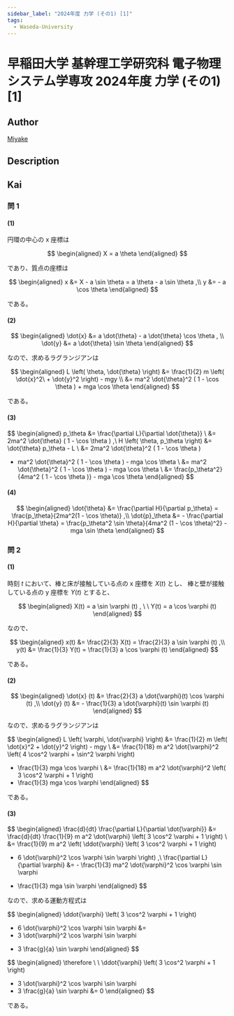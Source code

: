 ```yaml
---
sidebar_label: "2024年度 力学 (その1) [1]"
tags:
  - Waseda-University
---
```

# 早稲田大学 基幹理工学研究科 電子物理システム学専攻 2024年度 力学 (その1) \[1\]

## **Author**
[Miyake](https://miyake.github.io/exams/index.html)

## **Description**

## **Kai**
### 問 1
#### (1)
円環の中心の x 座標は

$$
  \begin{aligned}
  X = a \theta
  \end{aligned}
$$

であり、質点の座標は

$$
  \begin{aligned}
  x
  &= X - a \sin \theta
  = a \theta - a \sin \theta
  ,\\
  y
  &= - a \cos \theta
  \end{aligned}
$$

である。

#### (2)

$$
  \begin{aligned}
  \dot{x} &= a \dot{\theta} - a \dot{\theta} \cos \theta
  , \\
  \dot{y} &= a \dot{\theta} \sin \theta
  \end{aligned}
$$

なので、求めるラグランジアンは

$$
  \begin{aligned}
  L \left( \theta, \dot{\theta} \right)
  &= \frac{1}{2} m \left( \dot{x}^2\ + \dot{y}^2 \right) - mgy
  \\
  &= ma^2 \dot{\theta}^2 ( 1 - \cos \theta ) + mga \cos \theta
  \end{aligned}
$$

である。

#### (3)

$$
  \begin{aligned}
  p_\theta
  &= \frac{\partial L}{\partial \dot{\theta}}
  \\
  &= 2ma^2 \dot{\theta} ( 1 - \cos \theta )
  ,\\
  H \left( \theta, p_\theta \right)
  &= \dot{\theta} p_\theta - L
  \\
  &= 2ma^2 \dot{\theta}^2 ( 1 - \cos \theta )
  - ma^2 \dot{\theta}^2 ( 1 - \cos \theta ) - mga \cos \theta
  \\
  &= ma^2 \dot{\theta}^2 ( 1 - \cos \theta ) - mga \cos \theta
  \\
  &= \frac{p_\theta^2}{4ma^2 ( 1 - \cos \theta )} - mga \cos \theta
  \end{aligned}
$$

#### (4)

$$
  \begin{aligned}
  \dot{\theta}
  &= \frac{\partial H}{\partial p_\theta}
  = \frac{p_\theta}{2ma^2(1 - \cos \theta)}
  ,\\
  \dot{p}_\theta
  &= - \frac{\partial H}{\partial \theta}
  = \frac{p_\theta^2 \sin \theta}{4ma^2 (1 - \cos \theta)^2} - mga \sin \theta
  \end{aligned}
$$

### 問 2
#### (1)
時刻 $t$ において、棒と床が接触している点の x 座標を $X(t)$ とし、
棒と壁が接触している点の y 座標を $Y(t)$ とすると、

$$
  \begin{aligned}
  X(t) = a \sin \varphi (t)
  , \ \ 
  Y(t) = a \cos \varphi (t)
  \end{aligned}
$$

なので、

$$
  \begin{aligned}
  x(t) &= \frac{2}{3} X(t) = \frac{2}{3} a \sin \varphi (t)
  ,\\
  y(t) &= \frac{1}{3} Y(t) = \frac{1}{3} a \cos \varphi (t)
  \end{aligned}
$$

である。

#### (2)

$$
  \begin{aligned}
  \dot{x} (t) &= \frac{2}{3} a \dot{\varphi}(t) \cos \varphi (t)
  ,\\
  \dot{y} (t) &= - \frac{1}{3} a \dot{\varphi}(t) \sin \varphi (t)
  \end{aligned}
$$

なので、求めるラグランジアンは

$$
  \begin{aligned}
  L \left( \varphi, \dot{\varphi} \right)
  &= \frac{1}{2} m \left( \dot{x}^2 + \dot{y}^2 \right) - mgy
  \\
  &= \frac{1}{18} m a^2 \dot{\varphi}^2
  \left( 4 \cos^2 \varphi + \sin^2 \varphi \right)
  - \frac{1}{3} mga \cos \varphi
  \\
  &= \frac{1}{18} m a^2 \dot{\varphi}^2 \left( 3 \cos^2 \varphi + 1 \right)
  - \frac{1}{3} mga \cos \varphi
  \end{aligned}
$$

である。

#### (3)

$$
  \begin{aligned}
  \frac{d}{dt} \frac{\partial L}{\partial \dot{\varphi}}
  &= \frac{d}{dt} \frac{1}{9} m a^2 \dot{\varphi}
  \left( 3 \cos^2 \varphi + 1 \right)
  \\
  &= \frac{1}{9} m a^2 \left(
  \ddot{\varphi} \left( 3 \cos^2 \varphi + 1 \right)
  - 6 \dot{\varphi}^2 \cos \varphi \sin \varphi
  \right)
  ,\\
  \frac{\partial L}{\partial \varphi}
  &= - \frac{1}{3} ma^2 \dot{\varphi}^2 \cos \varphi \sin \varphi
  + \frac{1}{3} mga \sin \varphi
  \end{aligned}
$$

なので、求める運動方程式は

$$
  \begin{aligned}
  \ddot{\varphi} \left( 3 \cos^2 \varphi + 1 \right)
  - 6 \dot{\varphi}^2 \cos \varphi \sin \varphi
  &=
  - 3 \dot{\varphi}^2 \cos \varphi \sin \varphi
  + 3 \frac{g}{a} \sin \varphi
  \end{aligned}
$$

$$
  \begin{aligned}
  \therefore \ \ 
  \ddot{\varphi} \left( 3 \cos^2 \varphi + 1 \right)
  - 3 \dot{\varphi}^2 \cos \varphi \sin \varphi
  - 3 \frac{g}{a} \sin \varphi
  &= 0
  \end{aligned}
$$

である。